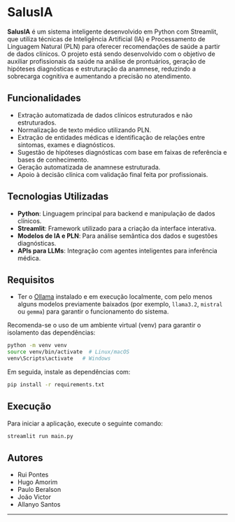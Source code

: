 # SalusIA

**SalusIA** é um sistema inteligente desenvolvido em Python com Streamlit, que utiliza técnicas de Inteligência Artificial (IA) e Processamento de Linguagem Natural (PLN) para oferecer recomendações de saúde a partir de dados clínicos. O projeto está sendo desenvolvido com o objetivo de auxiliar profissionais da saúde na análise de prontuários, geração de hipóteses diagnósticas e estruturação da anamnese, reduzindo a sobrecarga cognitiva e aumentando a precisão no atendimento.

## Funcionalidades

- Extração automatizada de dados clínicos estruturados e não estruturados.
- Normalização de texto médico utilizando PLN.
- Extração de entidades médicas e identificação de relações entre sintomas, exames e diagnósticos.
- Sugestão de hipóteses diagnósticas com base em faixas de referência e bases de conhecimento.
- Geração automatizada de anamnese estruturada.
- Apoio à decisão clínica com validação final feita por profissionais.

## Tecnologias Utilizadas

- **Python**: Linguagem principal para backend e manipulação de dados clínicos.
- **Streamlit**: Framework utilizado para a criação da interface interativa.
- **Modelos de IA e PLN**: Para análise semântica dos dados e sugestões diagnósticas.
- **APIs para LLMs**: Integração com agentes inteligentes para inferência médica.

## Requisitos

- Ter o [Ollama](https://ollama.com/) instalado e em execução localmente, com pelo menos alguns modelos previamente baixados (por exemplo, `llama3.2`, `mistral` ou `gemma`) para garantir o funcionamento do sistema.

Recomenda-se o uso de um ambiente virtual (venv) para garantir o isolamento das dependências:

```bash
python -m venv venv
source venv/bin/activate  # Linux/macOS
venv\Scripts\activate   # Windows
```

Em seguida, instale as dependências com:

```bash
pip install -r requirements.txt
```

## Execução

Para iniciar a aplicação, execute o seguinte comando:

```bash
streamlit run main.py
```

## Autores

- Rui Pontes  
- Hugo Amorim  
- Paulo Beralson  
- João Victor  
- Allanyo Santos

---

